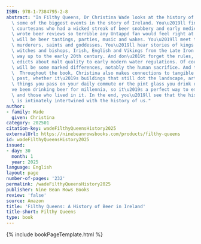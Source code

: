 ```yaml
---
ISBN: 978-1-7384795-2-8
abstract: "In Filthy Queens, Dr Christina Wade looks at the history of beer alongside\
  \ some of the biggest events in the story of Ireland. You\u2019ll find 18th-century\
  \ courtesans who had a wicked streak of beer snobbery and early medieval monks who\
  \ wrote beer reviews so terrible any Untappd fan would feel right at home.   There\
  \ will be beer tastings, parties, music and wakes. You\u2019ll meet thieves and\
  \ murderers, saints and goddesses. You\u2019ll hear stories of kings and paupers,\
  \ witches and bishops, Irish, English and Vikings from the Late Iron Age all the\
  \ way up to the early 20th century. And don\u2019t forget the rules, from medieval\
  \ edicts about malt quality to early modern water regulations. Of course, there\
  \ will be some marked differences, notably the human sacrifice. And the zombies.\
  \  Throughout the book, Christina also makes connections to tangible links to the\
  \ past, whether it\u2019s buildings that still dot the landscape, artefacts in museums,\
  \ things you pass on your daily commute or the pint glass you drink out of. We\u2019\
  ve been drinking beer for millennia, so it\u2019s a perfect way to embrace the past\
  \ and those who lived in it. In the end, you\u2019ll see that the history of beer\
  \ is intimately intertwined with the history of us."
author:
- family: Wade
  given: Christina
category: 202501
citation-key: wadeFilthyQueensHistory2025
externalUrl: https://ninebeanrowsbooks.com/products/filthy-queens
id: wadeFilthyQueensHistory2025
issued:
- day: 30
  month: 1
  year: 2025
language: English
layout: page
number-of-pages: '232'
permalink: /wadeFilthyQueensHistory2025
publisher: Nine Bean Rows Books
review: 'false'
source: Amazon
title: 'Filthy Queens: A History of Beer in Ireland'
title-short: Filthy Queens
type: book
---
```

{% include bookPageTemplate.html %}